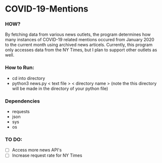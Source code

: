 # COVID-19-Mentions
### HOW?
By fetching data from various news outlets, the program determines how many instances of COVID-19 related mentions occured from January 2020 to the current month using archived news articels. Currently, this program only accesses data from the NY Times, but I plan to support other outlets as well.

### How to Run:
- cd into directory
- python3 news.py < text file > < directory name > (note the this directory will be made in the directory of your python file)

### Dependencies
- requests
- json
- sys
- os

### TO DO:
- [ ] Access more news API's
- [ ] Increase request rate for NY Times
